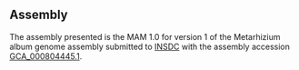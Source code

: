 

Assembly
--------

The assembly presented is the MAM 1.0 for version 1 of the Metarhizium
album genome assembly submitted to [INSDC](http://www.insdc.org) with
the assembly accession
[GCA\_000804445.1](http://www.ebi.ac.uk/ena/data/view/GCA_000804445.1).
